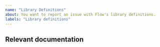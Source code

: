 ```yaml
---
name: "Library Definitions"
about: You want to report an issue with Flow's library definitions.
labels: "Library definitions"
---
```


<!--
Please fill out this entire template so that we can address your report as quickly as possible.
-->

<!--
Explain what APIs are not modeled by Flow or could be improved
-->

<!--
Please include documentation for the missing APIs.
-->
## Relevant documentation
